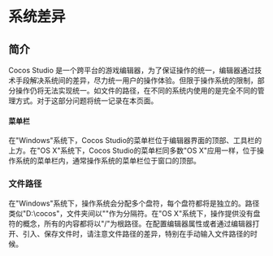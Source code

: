 # 系统差异

## 简介

Cocos Studio 是一个跨平台的游戏编辑器，为了保证操作的统一，编辑器通过技术手段解决系统间的差异，尽力统一用户的操作体验。但限于操作系统的限制，部分操作仍将无法实现统一。如文件的路径，在不同的系统内使用的是完全不同的管理方式。对于这部分问题将统一记录在本页面。

#### 菜单栏

在"Windows"系统下，Cocos Studio的菜单栏位于编辑器界面的顶部、工具栏的上方。在"OS X"系统下，Cocos Studio的菜单栏同多数"OS X"应用一样，位于操作系统的菜单栏内，通常操作系统的菜单栏位于窗口的顶部。

### 文件路径

在"Windows"系统下，操作系统会分配多个盘符，每个盘符都将是独立的。路径类似"D:\cocos\"，文件夹间以"\"作为分隔符。在"OS X"系统下，操作提供没有盘符的概念，所有的内容都将以"/"为根路径。在配置编辑器属性或者通过编辑器打开、引入、保存文件时，请注意文件路径的差异，特别在手动输入文件路径的时候。
